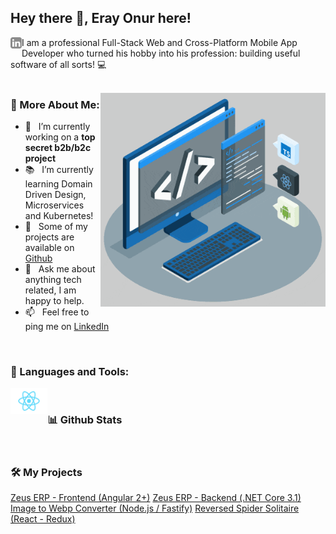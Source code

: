 ## Hey there 👋, Eray Onur here!
<a href='https://www.linkedin.com/in/eray-onur/'><img align='left' alt="linkedin" src="./assets/linkedin.svg" height='18px'/></a>
I am a professional Full-Stack Web and Cross-Platform Mobile App Developer who turned his hobby into his profession: building useful software of all sorts! 💻
<br/>
<br/>

<img align="right" alt="GIF" src="./techstack.gif" width="360px"/>
  
### 🧐 More About Me:

- 🔭 &nbsp; I’m currently working on a **top secret b2b/b2c project**
- 📚 &nbsp; I’m currently learning Domain Driven Design, Microservices and Kubernetes!
- 💎 &nbsp; Some of my projects are available on [Github](https://github.com/eray-onur?tab=repositories)
- 💬 &nbsp; Ask me about anything tech related, I am happy to help.
- 📫 &nbsp; Feel free to ping me on [LinkedIn](https://www.linkedin.com/in/eray-onur/)

<br>

### 🔨 Languages and Tools:
<a href="https://reactjs.org/" target="_blank"> <img align="left" alt="React" height ="42px" src="https://raw.githubusercontent.com/eray-onur/eray-onur/main/assets/tech-stack/react.png"></a>
<br>
### 📊 Github Stats
<a href='https://github-readme-stats.vercel.app/api?username=eray-onur&count_private=true'>
  
<!-- ![Stats Overview]()
![Most Used Languages](https://raw.githubusercontent.com/rahul-jha98/github-stats-transparent/output/generated/languages.svg) -->

</a>

<br>

### 🛠️ My Projects
<a href="https://github.com/eray-onur/zeuserp-webui" target="_blank">Zeus ERP - Frontend (Angular 2+)</a>
<a href="https://github.com/eray-onur/zeuserp-backend" target="_blank">Zeus ERP - Backend (.NET Core 3.1)</a>
<a href="https://github.com/eray-onur/image-to-webp-converter" target="_blank">Image to Webp Converter (Node.js / Fastify)</a>
<a href="https://github.com/eray-onur/reversed-spider-soltaire" target="_blank">Reversed Spider Solitaire (React - Redux)</a>
